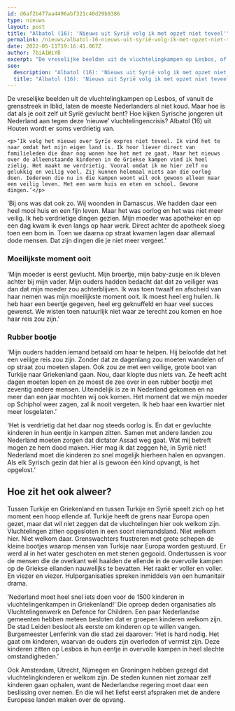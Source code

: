 ```yaml
---
id: d6af2b477aa4496abf321c40d29b9386
type: nieuws
layout: post
title: "Albatol (16): 'Nieuws uit Syrië volg ik met opzet niet teveel'"
permalink: /nieuws/albatol-16-nieuws-uit-syrië-volg-ik-met-opzet-niet-teveel/
date: 2022-05-11T19:16:41.067Z
author: 7biA1WiYB
excerpt: "De vreselijke beelden uit de vluchtelingkampen op Lesbos, of vanuit de grensstreek in Iblid, laten de meeste Nederlanders al niet koud. Maar hoe is dat als je ooit zelf uit Syrië gevlucht bent? Hoe kijken Syrische jongeren uit Nederland aan tegen deze ‘nieuwe’ vluchtelingencrisis? Albatol (16) uit Houten wordt er soms verdrietig van.  "
seo:
  description: "Albatol (16): 'Nieuws uit Syrië volg ik met opzet niet teveel'"
  title: "Albatol (16): 'Nieuws uit Syrië volg ik met opzet niet teveel'"
---
```

De vreselijke beelden uit de vluchtelingkampen op Lesbos, of vanuit de grensstreek in Iblid, laten de meeste Nederlanders al niet koud. Maar hoe is dat als je ooit zelf uit Syrië gevlucht bent? Hoe kijken Syrische jongeren uit Nederland aan tegen deze ‘nieuwe’ vluchtelingencrisis? Albatol (16) uit Houten wordt er soms verdrietig van.  

    <p>‘Ik volg het nieuws over Syrïe expres niet teveel. Ik vind het te naar omdat het mijn eigen land is. Ik hoor liever direct van familieleden die daar nog wonen hoe het met ze gaat. Maar het nieuws over de alleenstaande kinderen in de Griekse kampen vind ik heel zielig. Het maakt me verdrietig. Vooral omdat ik me hier zelf nu gelukkig en veilig voel. Zij kunnen helemaal niets aan die oorlog doen. Iedereen die nu in die kampen woont wil ook gewoon alleen maar een veilig leven. Met een warm huis en eten en school. Gewone dingen.’</p>
<p>‘Bij ons was dat ook zo. Wij woonden in Damascus. We hadden daar een heel mooi huis en een fijn leven. Maar het was oorlog en het was niet meer veilig. Ik heb verdrietige dingen gezien. Mijn moeder was apotheker en op een dag kwam ik even langs op haar werk. Direct achter de apotheek sloeg toen een bom in. Toen we daarna op straat kwamen lagen daar allemaal dode mensen. Dat zijn dingen die je niet meer vergeet.’</p>
<h3>Moeilijkste moment ooit</h3>
<p>‘Mijn moeder is eerst gevlucht. Mijn broertje, mijn baby-zusje en ik bleven achter bij mijn vader. Mijn ouders hadden bedacht dat dat zo veiliger was dan dat mijn moeder zou achterblijven. Ik was toen twaalf en afscheid van haar nemen was mijn moeilijkste moment ooit. Ik moest heel erg huilen. Ik heb haar een beertje gegeven, heel erg geknuffeld en haar veel succes gewenst. We wisten toen natuurlijk niet waar ze terecht zou komen en hoe haar reis zou zijn.’</p>
<h3>Rubber bootje</h3>
<p>‘Mijn ouders hadden iemand betaald om haar te helpen. Hij beloofde dat het een veilige reis zou zijn. Zonder dat ze dagenlang zou moeten wandelen of op straat zou moeten slapen. Ook zou ze met een veilige, grote boot van Turkije naar Griekenland gaan. Nou, daar klopte dus niets van. Ze heeft acht dagen moeten lopen en ze moest de zee over in een rubber bootje met zeventig andere mensen. Uiteindelijk is ze in Nederland gekomen en na meer dan een jaar mochten wij ook komen. Het moment dat we mijn moeder op Schiphol weer zagen, zal ik nooit vergeten. Ik heb haar een kwartier niet meer losgelaten.’</p>
<p>‘Het is verdrietig dat het daar nog steeds oorlog is. En dat er gevluchte kinderen in hun eentje in kampen zitten. Samen met andere landen zou Nederland moeten zorgen dat dictator Assad weg gaat. Wat mij betreft mogen ze hem dood maken. Hier mag ik dat zeggen hè, in Syrië niet! Nederland moet die kinderen zo snel mogelijk hierheen halen en opvangen. Als elk Syrisch gezin dat hier al is gewoon één kind opvangt, is het opgelost.’</p>
<div class="kader">
<h2><kader>Hoe zit het ook alweer? </kader></h2>
<p>Tussen Turkije en Griekenland en tussen Turkije en Syrië speelt zich op het moment een hoop ellende af. Turkije heeft de grens naar Europa open gezet, maar dat wil niet zeggen dat de vluchtelingen hier ook welkom zijn. Vluchtelingen zitten opgesloten in een soort niemandsland. Niet welkom hier. Niet welkom daar. Grenswachters frustreren met grote schepen de kleine bootjes waarop mensen van Turkije naar Europa worden gestuurd. Er werd al in het water geschoten en met stenen gegooid. Ondertussen is voor de mensen die de overkant wél haalden de ellende in de overvolle kampen op de Griekse eilanden nauwelijks te bevatten. Het raakt er voller en voller. En viezer en viezer. Hulporganisaties spreken inmiddels van een humanitair drama.</p>
<p>‘Nederland moet heel snel iets doen voor de 1500 kinderen in vluchtelingenkampen in Griekenland!’ Die oproep deden organisaties als Vluchtelingenwerk en Defence for Children. Een paar Nederlandse gemeenten hebben meteen besloten dat er groepen kinderen welkom zijn. De stad Leiden besloot als eerste om kinderen op te willen vangen. Burgemeester Lenferink van die stad zei daarover: ‘Het is hard nodig. Het gaat om kinderen, waarvan de ouders zijn overleden of vermist zijn. Deze kinderen zitten op Lesbos in hun eentje in overvolle kampen in heel slechte omstandigheden.’</p>
<p>Ook Amsterdam, Utrecht, Nijmegen en Groningen hebben gezegd dat vluchtelingkinderen er welkom zijn. De steden kunnen niet zomaar zelf kinderen gaan ophalen, want de Nederlandse regering moet daar een beslissing over nemen. En die wil het liefst eerst afspraken met de andere Europese landen maken over de opvang.</p>
</div>
  
